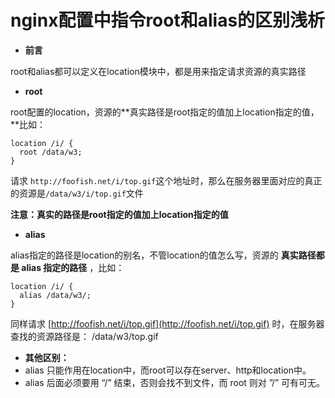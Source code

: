 # nginx配置中指令root和alias的区别浅析

* **前言**

root和alias都可以定义在location模块中，都是用来指定请求资源的真实路径

* **root**

root配置的location，资源的**真实路径是root指定的值加上location指定的值，**比如：

```text
location /i/ {
  root /data/w3;
}
```

请求 `http://foofish.net/i/top.gif`这个地址时，那么在服务器里面对应的真正的资源是`/data/w3/i/top.gif`文件

**注意：真实的路径是root指定的值加上location指定的值**

* **alias**

alias指定的路径是location的别名，不管location的值怎么写，资源的 **真实路径都是 alias 指定的路径** ，比如：

```text
location /i/ {
  alias /data/w3/;
}
```

同样请求 [http://foofish.net/i/top.gif](http://foofish.net/i/top.gif) 时，在服务器查找的资源路径是： /data/w3/top.gif

* **其他区别：**
* alias 只能作用在location中，而root可以存在server、http和location中。
* alias 后面必须要用 “/” 结束，否则会找不到文件，而 root 则对 ”/” 可有可无。

